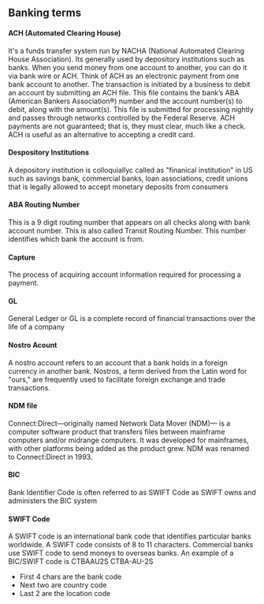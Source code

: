 ## Banking terms

#### ACH (Automated Clearing House)
It's a funds transfer system run by NACHA (National Automated Clearing House Association). Its generally used by depository institutions such as banks. When you send money from one account to another, you can do it via bank wire or ACH. Think of ACH as an electronic payment from one bank account to another. The transaction is initiated by a business to debit an account by submitting an ACH file. This file contains the bank’s ABA (American Bankers Association®) number and the account number(s) to debit, along with the amount(s). This file is submitted for processing nightly and passes through networks controlled by the Federal Reserve. ACH payments are not guaranteed; that is, they must clear, much like a check. ACH is useful as an alternative to accepting a credit card.

#### Despository Institutions
A depository institution is colloquiallyc called as  "finanical institution" in US such as savings bank, commercial banks, loan associations, credit unions that is legally allowed to accept monetary deposits from consumers

#### ABA Routing Number
This is a 9 digit routing number that appears on all checks along with bank account number. This is also called Transit Routing Number. This number identifies which bank the account is from.

#### Capture
The process of acquiring account information required for processing a payment.

#### GL
General Ledger or GL is a complete record of financial transactions over the life of a company

#### Nostro Acount
A nostro account refers to an account that a bank holds in a foreign currency in another bank. Nostros, a term derived from the Latin word for "ours," are frequently used to facilitate foreign exchange and trade transactions.

#### NDM file
Connect:Direct—originally named Network Data Mover (NDM)— is a computer software product that transfers files between mainframe computers and/or midrange computers. It was developed for mainframes, with other platforms being added as the product grew. NDM was renamed to Connect:Direct in 1993.

#### BIC
Bank Identifier Code is often referred to as SWIFT Code as SWIFT owns and administers the BIC system


#### SWIFT Code
A SWIFT code is an international bank code that identifies particular banks worldwide. A SWIFT code consists of 8 to 11 characters. Commercial banks use SWIFT code to send moneys to overseas banks. An example of a BIC/SWIFT code is CTBAAU2S
CTBA-AU-2S
* First 4 chars are the bank code
* Next two are country code
* Last 2 are the location code


